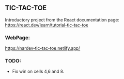 
## TIC-TAC-TOE

Introductory project from the React documentation page:
https://react.dev/learn/tutorial-tic-tac-toe

### WebPage:
https://nardev-tic-tac-toe.netlify.app/

### TODO:
- Fix win on cells 4,6 and 8.
